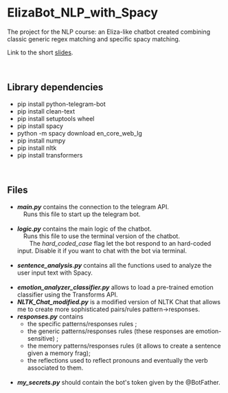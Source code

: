 # ElizaBot_NLP_with_Spacy
 The project for the NLP course: an Eliza-like chatbot created combining classic generic regex matching and specific spacy matching.
 
 Link to the short [slides](https://docs.google.com/presentation/d/1r0nTGwsfECmXABpUA1FCAqnfX9UcrebLfWB1aK9-Rk4/edit?usp=sharing).

<br>
 <h2>Library dependencies</h2>
    <ul>
    <li>pip install python-telegram-bot</li>
    <li>pip install clean-text</li>
    <li>pip install setuptools wheel</li>
    <li>pip install spacy</li>
    <li>python -m spacy download en_core_web_lg</li>
    <li>pip install numpy</li>
    <li>pip install nltk</li>
    <li>pip install transformers</li>
    </ul>

<br>
<h2>Files</h2>
    <ul>
    <li><b><i>main.py</i></b> contains the connection to the telegram API.
                            <br>&emsp;Runs this file to start up the telegram bot.</li>
    <br>
    <li><b><i>logic.py</i></b> contains the main logic of the chatbot.
                            <br>&emsp;Runs this file to use the terminal version of the chatbot.
                            <br>&emsp;&emsp;The <i>hard_coded_case</i> flag let the bot respond to an hard-coded input. Disable it if you want to chat with the bot via terminal.</li>
    <br>
    <li><b><i>sentence_analysis.py</i></b> contains all the functions used to analyze the user input text with Spacy.</li>
    <br>
    <li><b><i>emotion_analyzer_classifier.py</i></b> allows to load a pre-trained emotion classifier using the Transforms API.</li>
    <li><b><i>NLTK_Chat_modified.py</i></b> is a modified version of NLTK Chat that allows me to create more sophisticated pairs/rules pattern->responses.</li>
    <li><b><i>responses.py</i></b> contains
    <ul>
    <li>the specific patterns/responses rules ;</li>
    <li>the generic patterns/responses rules (these responses are emotion-sensitive) ;</li>
    <li>the memory patterns/responses rules (it allows to create a sentence given a memory frag); </li>
    <li>the reflections used to reflect pronouns and eventually the verb associated to them.</li>
    </ul>
    </li>
    <br>
    <li><b><i>my_secrets.py</i></b> should contain the bot's token given by the @BotFather.</li>
    </ul>
